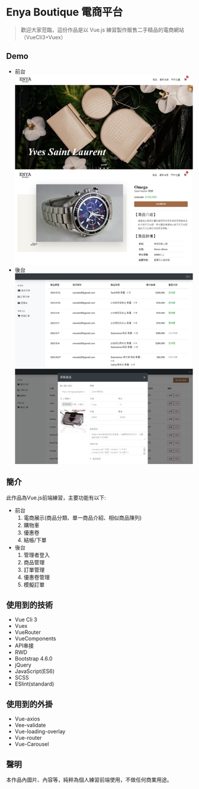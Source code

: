 # Enya Boutique 電商平台
>歡迎大家蒞臨，這份作品是以 Vue.js 練習製作販售二手精品的電商網站（VueCli3+Vuex）

## Demo
* 前台
![](https://github.com/testmeiswrong2020/vue_project_20210407/blob/main/public/img/frontEndPicForGithub.jpg?raw=true)
![](https://github.com/testmeiswrong2020/vue_project_20210407/blob/main/public/img/frontEndPicForGithub1.jpg?raw=true)
* 後台
![](https://github.com/testmeiswrong2020/vue_project_20210407/blob/main/public/img/backendPicForGithub.jpg?raw=true)
![](https://github.com/testmeiswrong2020/vue_project_20210407/blob/main/public/img/backendPicForGithub1.jpg?raw=true)

## 簡介
此作品為Vue.js前端練習，主要功能有以下:
* 前台
  1. 電商展示(商品分類、單一商品介紹、相似商品陳列)
  1. 購物車
  1. 優惠卷
  1. 結帳/下單
* 後台
  1. 管理者登入
  1. 商品管理
  1. 訂單管理
  1. 優惠卷管理
  1. 模擬訂單

## 使用到的技術
* Vue Cli 3
* Vuex
* VueRouter
* VueComponents
* API串接
* RWD
* Bootstrap 4.6.0
* jQuery
* JavaScript(ES6)
* SCSS
* ESlint(standard)

## 使用到的外掛
* Vue-axios
* Vee-validate
* Vue-loading-overlay
* Vue-router
* Vue-Carousel

## 聲明
本作品內圖片、內容等，純粹為個人練習前端使用，不做任何商業用途。
